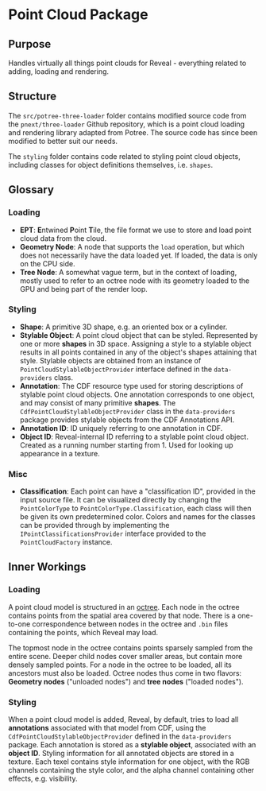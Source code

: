 # Point Cloud Package

## Purpose

Handles virtually all things point clouds for Reveal - everything related to adding, loading and rendering.

## Structure

The `src/potree-three-loader` folder contains modified source code from the `pnext/three-loader` Github repository, which is a point cloud loading and rendering library adapted from Potree. The source code has since been modified to better suit our needs.

The `styling` folder contains code related to styling point cloud objects, including classes for object definitions themselves, i.e. `shapes`.

## Glossary

### Loading

- **EPT**: **E**ntwined **P**oint **T**ile, the file format we use to store and load point cloud data from the cloud.
- **Geometry Node**: A node that supports the `load` operation, but which does not necessarily have the data loaded yet. If loaded, the data is only on the CPU side.
- **Tree Node**: A somewhat vague term, but in the context of loading, mostly used to refer to an octree node with its geometry loaded to the GPU and being part of the render loop.

### Styling

- **Shape**: A primitive 3D shape, e.g. an oriented box or a cylinder.
- **Stylable Object**: A point cloud object that can be styled. Represented by one or more **shapes** in 3D space. Assigning a style to a stylable object results in all points contained in any of the object's shapes attaining that style. Stylable objects are obtained from an instance of `PointCloudStylableObjectProvider` interface defined in the `data-providers` class.
- **Annotation**: The CDF resource type used for storing descriptions of stylable point cloud objects. One annotation corresponds to one object, and may consist of many primitive **shapes**. The `CdfPointCloudStylableObjectProvider` class in the `data-providers` package provides stylable objects from the CDF Annotations API.
- **Annotation ID**: ID uniquely referring to one annotation in CDF.
- **Object ID**: Reveal-internal ID referring to a stylable point cloud object. Created as a running number starting from 1. Used for looking up appearance in a texture.

### Misc

- **Classification**: Each point can have a "classification ID", provided in the input source file. It can be visualized directly by changing the `PointColorType` to `PointColorType.Classification`, each class will then be given its own predetermined color. Colors and names for the classes can be provided through by implementing the `IPointClassificationsProvider` interface provided to the `PointCloudFactory` instance.

## Inner Workings

### Loading

A point cloud model is structured in an [octree](https://en.wikipedia.org/wiki/Octree). Each node in the octree contains points from the spatial area covered by that node. There is a one-to-one correspondence between nodes in the octree and `.bin` files containing the points, which Reveal may load.

The topmost node in the octree contains points sparsely sampled from the entire scene. Deeper child nodes cover smaller areas, but contain more densely sampled points. For a node in the octree to be loaded, all its ancestors must also be loaded. Octree nodes thus come in two flavors: **Geometry nodes** ("unloaded nodes") and **tree nodes** ("loaded nodes").

### Styling

When a point cloud model is added, Reveal, by default, tries to load all **annotations** associated with that model from CDF, using the `CdfPointCloudStylableObjectProvider` defined in the `data-providers` package. Each annotation is stored as a **stylable object**, associated with an **object ID**. Styling information for all annotated objects are stored in a texture. Each texel contains style information for one object, with the RGB channels containing the style color, and the alpha channel containing other effects, e.g. visibility.
